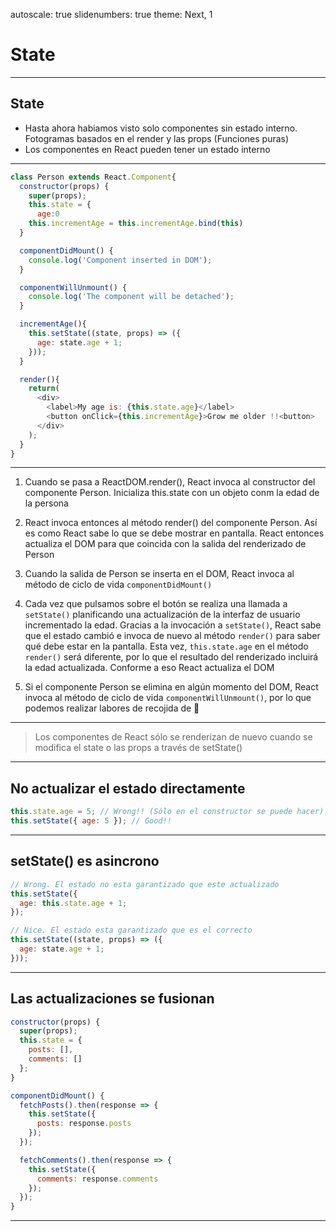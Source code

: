 autoscale: true
slidenumbers: true
theme: Next, 1

# State

---

## State

- Hasta ahora habiamos visto solo componentes sin estado interno. Fotogramas basados en el render y las props (Funciones puras)
- Los componentes en React pueden tener un estado interno

---

```javascript
class Person extends React.Component{
  constructor(props) {
    super(props);
    this.state = {
      age:0
    this.incrementAge = this.incrementAge.bind(this)
  }

  componentDidMount() {
    console.log('Component inserted in DOM');
  }

  componentWillUnmount() {
    console.log('The component will be detached');
  }

  incrementAge(){
    this.setState((state, props) => ({
      age: state.age + 1;
    }));
  }

  render(){
    return(
      <div>
        <label>My age is: {this.state.age}</label>
        <button onClick={this.incrementAge}>Grow me older !!<button>
      </div>
    );
  }
}
```

---

1. Cuando se pasa <Person /> a ReactDOM.render(), React invoca al constructor del componente Person. Inicializa this.state con un objeto conm la edad de la persona

2. React invoca entonces al método render() del componente Person. Así es como React sabe lo que se debe mostrar en pantalla. React entonces actualiza el DOM para que coincida con la salida del renderizado de Person

3. Cuando la salida de Person se inserta en el DOM, React invoca al método de ciclo de vida `componentDidMount()`

4. Cada vez que pulsamos sobre el botón se realiza una llamada a `setState()` planificando una actualización de la interfaz de usuario incrementado la edad. Gracias a la invocación a `setState()`, React sabe que el estado cambió e invoca de nuevo al método `render()` para saber qué debe estar en la pantalla. Esta vez, `this.state.age` en el método `render()` será diferente, por lo que el resultado del renderizado incluirá la edad actualizada. Conforme a eso React actualiza el DOM

5. Si el componente Person se elimina en algún momento del DOM, React invoca al método de ciclo de vida `componentWillUnmount()`, por lo que podemos realizar labores de recojida de 🚮

---

> Los componentes de React sólo se renderizan de nuevo cuando se modifica el state o las props a través de setState()

---

## No actualizar el estado directamente

```javascript
this.state.age = 5; // Wrong!! (Sólo en el constructor se puede hacer)
this.setState({ age: 5 }); // Good!!
```

---

##  setState() es asincrono

```javascript
// Wrong. El estado no esta garantizado que este actualizado
this.setState({
  age: this.state.age + 1;
});

// Nice. El estado esta garantizado que es el correcto
this.setState((state, props) => ({
  age: state.age + 1;
}));
```

---

## Las actualizaciones se fusionan

```javascript
constructor(props) {
  super(props);
  this.state = {
    posts: [],
    comments: []
  };
}

componentDidMount() {
  fetchPosts().then(response => {
    this.setState({
      posts: response.posts
    });
  });

  fetchComments().then(response => {
    this.setState({
      comments: response.comments
    });
  });
}
```

---


